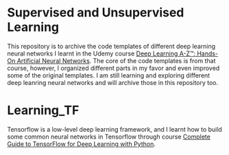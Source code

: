 # Supervised and Unsupervised Learning

This repository is to archive the code templates of different deep learning neural networks I learnt in the Udemy course [Deep Learning A-Z™: Hands-On Artificial Neural Networks](https://www.udemy.com/deeplearning/). The core of the code templates is from that course, however, I organized different parts in my favor and even improved some of the original templates. I am still learning and exploring different deep leanring neural networks and will archive those in this repository too. 

# Learning_TF
Tensorflow is a low-level deep learning framework, and I learnt how to build some common neural networks in Tensorflow through course [Complete Guide to TensorFlow for Deep Learning with Python](https://www.udemy.com/complete-guide-to-tensorflow-for-deep-learning-with-python/).

